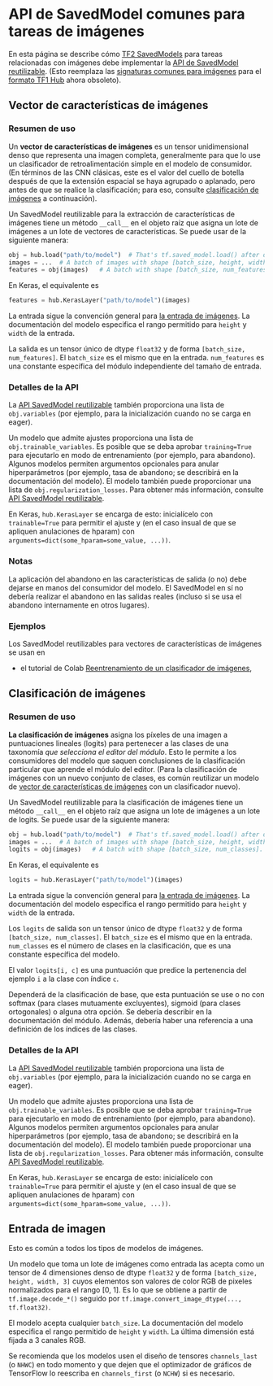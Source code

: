 # API de SavedModel comunes para tareas de imágenes

En esta página se describe cómo [TF2 SavedModels](../tf2_saved_model.md) para tareas relacionadas con imágenes debe implementar la [API de SavedModel reutilizable](../reusable_saved_models.md). (Esto reemplaza las [signaturas comunes para imágenes](../common_signatures/images.md) para el [formato TF1 Hub](../tf1_hub_module) ahora obsoleto).

<a name="feature-vector"></a>

## Vector de características de imágenes

### Resumen de uso

Un **vector de características de imágenes** es un tensor unidimensional denso que representa una imagen completa, generalmente para que lo use un clasificador de retroalimentación simple en el modelo de consumidor. (En términos de las CNN clásicas, este es el valor del cuello de botella después de que la extensión espacial se haya agrupado o aplanado, pero antes de que se realice la clasificación; para eso, consulte [clasificación de imágenes](#classification) a continuación).

Un SavedModel reutilizable para la extracción de características de imágenes tiene un método `__call__` en el objeto raíz que asigna un lote de imágenes a un lote de vectores de características. Se puede usar de la siguiente manera:

```python
obj = hub.load("path/to/model")  # That's tf.saved_model.load() after download.
images = ...  # A batch of images with shape [batch_size, height, width, 3].
features = obj(images)   # A batch with shape [batch_size, num_features].
```

En Keras, el equivalente es

```python
features = hub.KerasLayer("path/to/model")(images)
```

La entrada sigue la convención general para [la entrada de imágenes](#input). La documentación del modelo especifica el rango permitido para `height` y `width` de la entrada.

La salida es un tensor único de dtype `float32` y de forma `[batch_size, num_features]`. El `batch_size` es el mismo que en la entrada. `num_features` es una constante específica del módulo independiente del tamaño de entrada.

### Detalles de la API

La [API SavedModel reutilizable](../reusable_saved_models.md) también proporciona una lista de `obj.variables` (por ejemplo, para la inicialización cuando no se carga en eager).

Un modelo que admite ajustes proporciona una lista de `obj.trainable_variables`. Es posible que se deba aprobar `training=True` para ejecutarlo en modo de entrenamiento (por ejemplo, para abandono). Algunos modelos permiten argumentos opcionales para anular hiperparámetros (por ejemplo, tasa de abandono; se describirá en la documentación del modelo). El modelo también puede proporcionar una lista de `obj.regularization_losses`. Para obtener más información, consulte [API SavedModel reutilizable](../reusable_saved_models.md).

En Keras, `hub.KerasLayer` se encarga de esto: inicialícelo con `trainable=True` para permitir el ajuste y (en el caso insual de que se apliquen anulaciones de hparam) con `arguments=dict(some_hparam=some_value, ...))`.

### Notas

La aplicación del abandono en las características de salida (o no) debe dejarse en manos del consumidor del modelo. El SavedModel en sí no debería realizar el abandono en las salidas reales (incluso si se usa el abandono internamente en otros lugares).

### Ejemplos

Los SavedModel reutilizables para vectores de características de imágenes se usan en

- el tutorial de Colab [Reentrenamiento de un clasificador de imágenes](https://colab.research.google.com/github/tensorflow/docs/blob/master/g3doc/en/hub/tutorials/tf2_image_retraining.ipynb),

<a name="classification"></a>

## Clasificación de imágenes

### Resumen de uso

**La clasificación de imágenes** asigna los píxeles de una imagen a puntuaciones lineales (logits) para pertenecer a las clases de una taxonomía *que selecciona el editor del módulo*. Esto le permite a los consumidores del modelo que saquen conclusiones de la clasificación particular que aprende el módulo del editor. (Para la clasificación de imágenes con un nuevo conjunto de clases, es común reutilizar un modelo de [vector de características de imágenes](#feature-vector) con un clasificador nuevo).

Un SavedModel reutilizable para la clasificación de imágenes tiene un método `__call__` en el objeto raíz que asigna un lote de imágenes a un lote de logits. Se puede usar de la siguiente manera:

```python
obj = hub.load("path/to/model")  # That's tf.saved_model.load() after download.
images = ...  # A batch of images with shape [batch_size, height, width, 3].
logits = obj(images)   # A batch with shape [batch_size, num_classes].
```

En Keras, el equivalente es

```python
logits = hub.KerasLayer("path/to/model")(images)
```

La entrada sigue la convención general para [la entrada de imágenes](#input). La documentación del modelo especifica el rango permitido para `height` y `width` de la entrada.

Los `logits` de salida son un tensor único de dtype `float32` y de forma `[batch_size, num_classes]`. El `batch_size` es el mismo que en la entrada. `num_classes` es el número de clases en la clasificación, que es una constante específica del modelo.

El valor `logits[i, c]` es una puntuación que predice la pertenencia del ejemplo `i` a la clase con índice `c`.

Dependerá de la clasificación de base, que esta puntuación se use o no con softmax (para clases mutuamente excluyentes), sigmoid (para clases ortogonales) o alguna otra opción. Se debería describir en la documentación del módulo. Además, debería haber una referencia a una definición de los índices de las clases.

### Detalles de la API

La [API SavedModel reutilizable](../reusable_saved_models.md) también proporciona una lista de `obj.variables` (por ejemplo, para la inicialización cuando no se carga en eager).

Un modelo que admite ajustes proporciona una lista de `obj.trainable_variables`. Es posible que se deba aprobar `training=True` para ejecutarlo en modo de entrenamiento (por ejemplo, para abandono). Algunos modelos permiten argumentos opcionales para anular hiperparámetros (por ejemplo, tasa de abandono; se describirá en la documentación del modelo). El modelo también puede proporcionar una lista de `obj.regularization_losses`. Para obtener más información, consulte [API SavedModel reutilizable](../reusable_saved_models.md).

En Keras, `hub.KerasLayer` se encarga de esto: inicialícelo con `trainable=True` para permitir el ajuste y (en el caso insual de que se apliquen anulaciones de hparam) con `arguments=dict(some_hparam=some_value, ...))`.

<a name="input"></a>

## Entrada de imagen

Esto es común a todos los tipos de modelos de imágenes.

Un modelo que toma un lote de imágenes como entrada las acepta como un tensor de 4 dimensiones denso de dtype `float32` y de forma `[batch_size, height, width, 3]` cuyos elementos son valores de color RGB de pixeles normalizados para el rango [0, 1]. Es lo que se obtiene a partir de `tf.image.decode_*()` seguido por `tf.image.convert_image_dtype(..., tf.float32)`.

El modelo acepta cualquier `batch_size`. La documentación del modelo especifica el rango permitido de `height` y `width`. La última dimensión está fijada a 3 canales RGB.

Se recomienda que los modelos usen el diseño de tensores `channels_last` (o `NHWC`) en todo momento y que dejen que el optimizador de gráficos de TensorFlow lo reescriba en `channels_first` (o `NCHW`) si es necesario.
